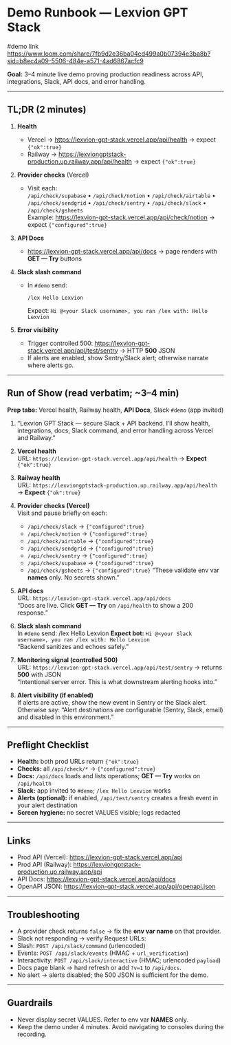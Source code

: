 # Demo Runbook — Lexvion GPT Stack
#demo link
https://www.loom.com/share/7fb9d2e36ba04cd499a0b07394e3ba8b?sid=b8ec4a09-5506-484e-a571-4ad6867acfc9

**Goal:** 3–4 minute live demo proving production readiness across API, integrations, Slack, API docs, and error handling.

---

## TL;DR (2 minutes)

1) **Health**
   - Vercel → https://lexvion-gpt-stack.vercel.app/api/health → expect `{"ok":true}`
   - Railway → https://lexviongptstack-production.up.railway.app/api/health → expect `{"ok":true}`

2) **Provider checks** (Vercel)
   - Visit each:  
     `/api/check/supabase` • `/api/check/notion` • `/api/check/airtable` • `/api/check/sendgrid` • `/api/check/sentry` • `/api/check/slack` • `/api/check/gsheets`  
     Example: https://lexvion-gpt-stack.vercel.app/api/check/notion → expect `{"configured":true}`

3) **API Docs**
   - https://lexvion-gpt-stack.vercel.app/api/docs → page renders with **GET — Try** buttons

4) **Slack slash command**
   - In `#demo` send:
     ```
     /lex Hello Lexvion
     ```
     Expect: `Hi @<your Slack username>, you ran /lex with: Hello Lexvion`

5) **Error visibility**
   - Trigger controlled 500: https://lexvion-gpt-stack.vercel.app/api/test/sentry → HTTP **500** JSON  
   - If alerts are enabled, show Sentry/Slack alert; otherwise narrate where alerts go.

---

## Run of Show (read verbatim; ~3–4 min)

**Prep tabs:** Vercel health, Railway health, **API Docs**, Slack `#demo` (app invited)

1) “Lexvion GPT Stack — secure Slack + API backend. I’ll show health, integrations, docs, Slack command, and error handling across Vercel and Railway.”

2) **Vercel health**  
   URL: `https://lexvion-gpt-stack.vercel.app/api/health` → **Expect** `{"ok":true}`

3) **Railway health**  
   URL: `https://lexviongptstack-production.up.railway.app/api/health` → **Expect** `{"ok":true}`

4) **Provider checks (Vercel)**  
   Visit and pause briefly on each:
   - `/api/check/slack` → `{"configured":true}`
   - `/api/check/notion` → `{"configured":true}`
   - `/api/check/airtable` → `{"configured":true}`
   - `/api/check/sendgrid` → `{"configured":true}`
   - `/api/check/sentry` → `{"configured":true}`
   - `/api/check/supabase` → `{"configured":true}`
   - `/api/check/gsheets` → `{"configured":true}`
   “These validate env var **names** only. No secrets shown.”

5) **API docs**  
   URL: `https://lexvion-gpt-stack.vercel.app/api/docs`  
   “Docs are live. Click **GET — Try** on `/api/health` to show a 200 response.”

6) **Slack slash command**  
   In `#demo` send:
/lex Hello Lexvion
**Expect bot:** `Hi @<your Slack username>, you ran /lex with: Hello Lexvion`  
“Backend sanitizes and echoes safely.”

7) **Monitoring signal (controlled 500)**  
URL: `https://lexvion-gpt-stack.vercel.app/api/test/sentry` → returns **500** with JSON  
“Intentional server error. This is what downstream alerting hooks into.”

8) **Alert visibility (if enabled)**  
If alerts are active, show the new event in Sentry or the Slack alert.  
Otherwise say: “Alert destinations are configurable (Sentry, Slack, email) and disabled in this environment.”

---

## Preflight Checklist

- **Health:** both prod URLs return `{"ok":true}`
- **Checks:** all `/api/check/*` → `{"configured":true}`
- **Docs:** `/api/docs` loads and lists operations; **GET — Try** works on `/api/health`
- **Slack:** app invited to `#demo`; `/lex Hello Lexvion` works
- **Alerts (optional):** if enabled, `/api/test/sentry` creates a fresh event in your alert destination
- **Screen hygiene:** no secret VALUES visible; logs redacted

---

## Links

- Prod API (Vercel): https://lexvion-gpt-stack.vercel.app/api  
- Prod API (Railway): https://lexviongptstack-production.up.railway.app/api  
- API Docs: https://lexvion-gpt-stack.vercel.app/api/docs  
- OpenAPI JSON: https://lexvion-gpt-stack.vercel.app/api/openapi.json

---

## Troubleshooting

- A provider check returns `false` → fix the **env var name** on that provider.
- Slack not responding → verify Request URLs:
- Slash: `POST /api/slack/command` (urlencoded)
- Events: `POST /api/slack/events` (HMAC + `url_verification`)
- Interactivity: `POST /api/slack/interactive` (HMAC; urlencoded `payload`)
- Docs page blank → hard refresh or add `?v=1` to `/api/docs`.
- No alert → alerts disabled; the 500 JSON is sufficient for the demo.

---

## Guardrails

- Never display secret VALUES. Refer to env var **NAMES** only.
- Keep the demo under 4 minutes. Avoid navigating to consoles during the recording.
